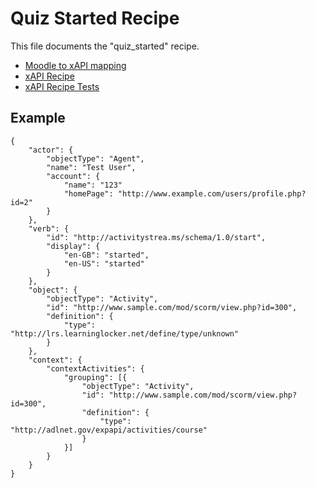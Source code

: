 # Quiz Started Recipe
This file documents the "quiz_started" recipe.

- [Moodle to xAPI mapping](../../classes/xapi/service.php#L11)
- [xAPI Recipe](../../classes/xapi/recipes/quiz_started.php)
- [xAPI Recipe Tests](../../Tests/Xapi/Recipes/QuizStartedTest.php)

## Example
```
{
    "actor": {
        "objectType": "Agent",
        "name": "Test User",
        "account": {
            "name": "123"
            "homePage": "http://www.example.com/users/profile.php?id=2"
        }
    },
    "verb": {
        "id": "http://activitystrea.ms/schema/1.0/start",
        "display": {
            "en-GB": "started",
            "en-US": "started"
        }
    },
    "object": {
        "objectType": "Activity",
        "id": "http://www.sample.com/mod/scorm/view.php?id=300",
        "definition": {
            "type": "http://lrs.learninglocker.net/define/type/unknown"
        }
    },
    "context": {
        "contextActivities": {
            "grouping": [{
                "objectType": "Activity",
                "id": "http://www.sample.com/mod/scorm/view.php?id=300",
                "definition": {
                    "type": "http://adlnet.gov/expapi/activities/course"
                }
            }]
        }
    }
}
```
